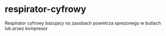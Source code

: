 # respirator-cyfrowy
Respirator cyfrowy bazujacy na zasobach powietrza sprezonego w butlach lub przez kompresor

